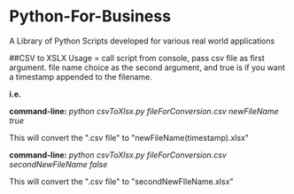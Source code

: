 # Python-For-Business
A Library of Python Scripts developed for various real world applications

##CSV to XSLX
Usage = call script from console, pass csv file as first argument. file name choice as the second argument, and true is if you want a timestamp appended to the filename.

**__i.e.__**

**command-line:** _python csvToXlsx.py fileForConversion.csv newFileName true_

This will convert the ".csv file" to "newFileName(timestamp).xlsx"

**command-line:** _python csvToXlsx.py fileForConversion.csv secondNewFileName false_

This will convert the ".csv file" to "secondNewFIleName.xlsx"
